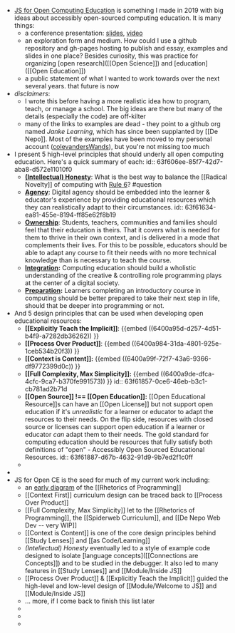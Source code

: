 - [JS for Open Computing Education](https://github.com/colevandersWands/fosdem-2019) is something I made in 2019 with big ideas about accessibly open-sourced computing education.  It is many things:
	- a conference presentation: [slides](https://github.com/colevandersWands/fosdem-2019), [video](https://video.fosdem.org/2019/H.1308/js_teaching_tool.mp4)
	- an exploration form and medium.  How could I use a github repository and gh-pages hosting to publish and essay, examples and slides in one place?  Besides curiosity, this was practice for organizing [open research]([[Open Science]]) and [education]([[Open Education]])
	- a public statement of what I wanted to work towards over the next several years.  that future is now
- *disclaimers*:
	- I wrote this before having a more realistic idea how to program, teach, or manage a school.  The big ideas are there but many of the details (especially the code) are off-kilter
	- many of the links to examples are dead - they point to a github org named *Janke Learning*, which has since been supplanted by [[De Nepo]]. Most of the examples have been moved to my personal account ([colevandersWands](https://github.com/colevandersWands)), but you're not missing too much
- I present 5 high-level principles that should underly all open computing education. Here's a quick summary of each:
  id:: 63f606ee-85f7-42d7-aba8-d572e11010f0
	- **[(Intellectual) Honesty](https://github.com/colevandersWands/fosdem-2019#honesty)**:  What is the best way to balance the [[Radical Novelty]] of computing with [Rule 6](((31d213a3-c0b5-42a0-8a14-4c7fee04a285)))?  #question
	- **[Agency](https://github.com/colevandersWands/fosdem-2019#honesty)**:  Digital agency should be embedded into the learner & educator's experience by providing educational resources which they can realistically adapt to their circumstances.
	  id:: 63f61634-ea81-455e-8194-ff85e62f8b19
	- **[Ownership](https://github.com/colevandersWands/fosdem-2019#ownership)**: Students, teachers, communities and families should feel that their education is theirs. That it covers what is needed for them to thrive in their own context, and is delivered in a mode that complements their lives. For this to be possible, educators should be able to adapt any course to fit their needs with no more technical knowledge than is necessary to teach the course.
	- **[Integration](https://github.com/colevandersWands/fosdem-2019#integ-ration):** Computing education should build a wholistic understanding of the creative & controlling role programming plays at the center of a digital society.
	- **[Preparation](https://github.com/colevandersWands/fosdem-2019#preparation):** Learners completing an introductory course in computing should be better prepared to take their next step in life, should that be deeper into programming or not.
- And 5 design principles that can be used when developing open educational resources:
	- **[[Explicitly Teach the Implicit]]**: {{embed ((6400a95d-d257-4d51-b4f9-a7282db36262)) }}
	- **[[Process Over Product]]**: {{embed ((6400a984-31da-4801-925e-1ceb534b20f3)) }}
	- **[[Context is Content]]:** {{embed ((6400a99f-72f7-43a6-9366-df9772399d0c)) }}
	- **[[Full Complexity, Max Simplicity]]:** {{embed ((6400a9de-dfca-4cfc-9ca7-b370fe991573)) }}
	  id:: 63f61857-0ce6-46eb-b3c1-cb781ad2b71d
	- **[[Open Source]] !== [[Open Education]]:** [[Open Educational Resource]]s can have an [[Open License]] but not support open education if it's *unrealistic* for a learner or educator to adapt the resources to their needs.  On the flip side, resources with closed source or licenses can support open education if a learner or educator *can* adapt them to their needs. The gold standard for computing education should be resources that fully satisfy both definitions of "open" - Accessibly Open Sourced Educational Resources.
	  id:: 63f61887-d67b-4632-91d9-9b7ed2f1c0ff
	-
-
- JS for Open CE is the seed for much of my current work including:
	- an [early diagram](https://github.com/colevandersWands/fosdem-2019/blob/master/rhetorical-situation.png) of the [[Rhetorics of Programming]]
	- [[Context First]] curriculum design can be traced back to [[Process Over Product]]
	- [[Full Complexity, Max Simplicity]] let to the [[Rhetorics of Programming]], the [[Spiderweb Curriculum]], and [[De Nepo Web Dev -- very WIP]]
	- [[Context is Content]] is one of the core design principles behind [[Study Lenses]] and [[as Code/Learning]]
	- *(Intellectual) Honesty* eventually led to a style of example code designed to isolate [language concepts]([[Connections are Concepts]]) and to be studied in the debugger.  It also led to many features in [[Study Lenses]] and [[Module/Inside JS]]
	- [[Process Over Product]] & [[Explicitly Teach the Implicit]] guided the high-level and low-level design of [[Module/Welcome to JS]] and [[Module/Inside JS]]
	- ... more, if I come back to finish this list later
	-
	-
	-